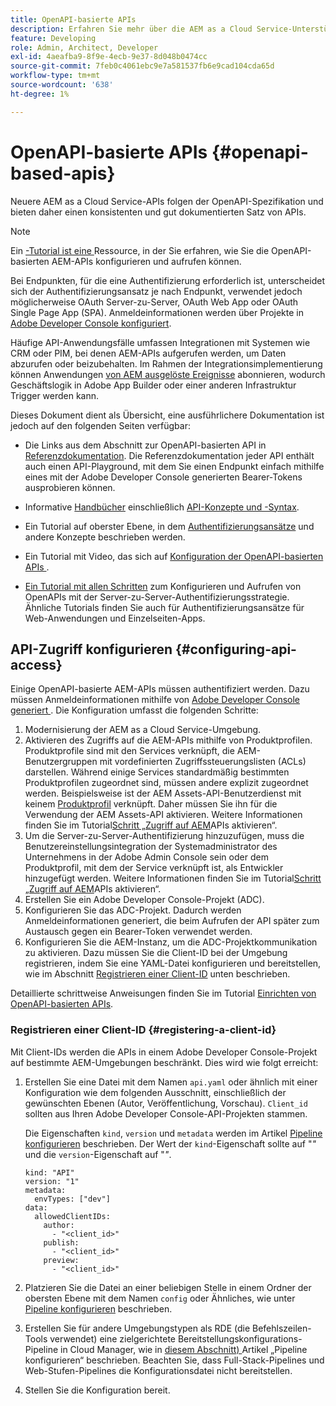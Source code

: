 ```yaml
---
title: OpenAPI-basierte APIs
description: Erfahren Sie mehr über die AEM as a Cloud Service-Unterstützung für OpenAPI-basierte APIs
feature: Developing
role: Admin, Architect, Developer
exl-id: 4aeafba9-8f9e-4ecb-9e37-8d048b0474cc
source-git-commit: 7feb0c4061ebc9e7a581537fb6e9cad104cda65d
workflow-type: tm+mt
source-wordcount: '638'
ht-degree: 1%

---
```


# OpenAPI-basierte APIs {#openapi-based-apis}

Neuere AEM as a Cloud Service-APIs folgen der OpenAPI-Spezifikation und bieten daher einen konsistenten und gut dokumentierten Satz von APIs.

>[!NOTE]
>
> Ein [-Tutorial ist eine ](https://experienceleague.adobe.com/de/docs/experience-manager-learn/cloud-service/aem-apis/openapis/invoke-api-using-oauth-s2s) Ressource, in der Sie erfahren, wie Sie die OpenAPI-basierten AEM-APIs konfigurieren und aufrufen können.

Bei Endpunkten, für die eine Authentifizierung erforderlich ist, unterscheidet sich der Authentifizierungsansatz je nach Endpunkt, verwendet jedoch möglicherweise OAuth Server-zu-Server, OAuth Web App oder OAuth Single Page App (SPA). Anmeldeinformationen werden über Projekte in [Adobe Developer Console konfiguriert](https://developer.adobe.com/developer-console/).

Häufige API-Anwendungsfälle umfassen Integrationen mit Systemen wie CRM oder PIM, bei denen AEM-APIs aufgerufen werden, um Daten abzurufen oder beizubehalten. Im Rahmen der Integrationsimplementierung können Anwendungen [von AEM ausgelöste Ereignisse](https://experienceleague.adobe.com/en/docs/experience-manager-learn/cloud-service/aem-eventing/overview) abonnieren, wodurch Geschäftslogik in Adobe App Builder oder einer anderen Infrastruktur Trigger werden kann.

Dieses Dokument dient als Übersicht, eine ausführlichere Dokumentation ist jedoch auf den folgenden Seiten verfügbar:

* Die Links aus dem Abschnitt zur OpenAPI-basierten API in [Referenzdokumentation](https://developer.adobe.com/experience-cloud/experience-manager-apis/). Die Referenzdokumentation jeder API enthält auch einen API-Playground, mit dem Sie einen Endpunkt einfach mithilfe eines mit der Adobe Developer Console generierten Bearer-Tokens ausprobieren können.

* Informative [Handbücher](https://developer.adobe.com/experience-cloud/experience-manager-apis/guides/) einschließlich [API-Konzepte und -Syntax](https://developer.adobe.com/experience-cloud/experience-manager-apis/guides/how-to/).

* Ein Tutorial auf oberster Ebene, in dem [Authentifizierungsansätze](https://experienceleague.adobe.com/en/docs/experience-manager-learn/cloud-service/aem-apis/openapis/overview#authentication-support) und andere Konzepte beschrieben werden.

* Ein Tutorial mit Video, das sich auf [ Konfiguration der OpenAPI-basierten APIs ](https://experienceleague.adobe.com/en/docs/experience-manager-learn/cloud-service/aem-apis/openapis/setup).

* [Ein Tutorial mit allen Schritten](https://experienceleague.adobe.com/de/docs/experience-manager-learn/cloud-service/aem-apis/openapis/invoke-api-using-oauth-s2s) zum Konfigurieren und Aufrufen von OpenAPIs mit der Server-zu-Server-Authentifizierungsstrategie. Ähnliche Tutorials finden Sie auch für Authentifizierungsansätze für Web-Anwendungen und Einzelseiten-Apps.

## API-Zugriff konfigurieren {#configuring-api-access}

Einige OpenAPI-basierte AEM-APIs müssen authentifiziert werden. Dazu müssen Anmeldeinformationen mithilfe von [Adobe Developer Console generiert ](https://developer.adobe.com/developer-console/). Die Konfiguration umfasst die folgenden Schritte:

1. Modernisierung der AEM as a Cloud Service-Umgebung.
1. Aktivieren des Zugriffs auf die AEM-APIs mithilfe von Produktprofilen. Produktprofile sind mit den Services verknüpft, die AEM-Benutzergruppen mit vordefinierten Zugriffssteuerungslisten (ACLs) darstellen. Während einige Services standardmäßig bestimmten Produktprofilen zugeordnet sind, müssen andere explizit zugeordnet werden. Beispielsweise ist der AEM Assets-API-Benutzerdienst mit keinem [Produktprofil](/help/onboarding/aem-cs-team-product-profiles.md#aem-product-profiles) verknüpft. Daher müssen Sie ihn für die Verwendung der AEM Assets-API aktivieren. Weitere Informationen finden Sie im Tutorial[Schritt „Zugriff auf AEM](https://experienceleague.adobe.com/en/docs/experience-manager-learn/cloud-service/aem-apis/openapis/setup#enable-aem-apis-access)APIs aktivieren“.
1. Um die Server-zu-Server-Authentifizierung hinzuzufügen, muss die Benutzereinstellungsintegration der Systemadministrator des Unternehmens in der Adobe Admin Console sein oder dem Produktprofil, mit dem der Service verknüpft ist, als Entwickler hinzugefügt werden. Weitere Informationen finden Sie im Tutorial[Schritt „Zugriff auf AEM](https://experienceleague.adobe.com/en/docs/experience-manager-learn/cloud-service/aem-apis/openapis/setup#enable-aem-apis-access)APIs aktivieren“.
1. Erstellen Sie ein Adobe Developer Console-Projekt (ADC).
1. Konfigurieren Sie das ADC-Projekt. Dadurch werden Anmeldeinformationen generiert, die beim Aufrufen der API später zum Austausch gegen ein Bearer-Token verwendet werden.
1. Konfigurieren Sie die AEM-Instanz, um die ADC-Projektkommunikation zu aktivieren. Dazu müssen Sie die Client-ID bei der Umgebung registrieren, indem Sie eine YAML-Datei konfigurieren und bereitstellen, wie im Abschnitt [Registrieren einer Client-ID](#registering-a-client-id) unten beschrieben.

Detaillierte schrittweise Anweisungen finden Sie im Tutorial [Einrichten von OpenAPI-basierten APIs](https://experienceleague.adobe.com/en/docs/experience-manager-learn/cloud-service/aem-apis/openapis/setup).

### Registrieren einer Client-ID {#registering-a-client-id}

Mit Client-IDs werden die APIs in einem Adobe Developer Console-Projekt auf bestimmte AEM-Umgebungen beschränkt. Dies wird wie folgt erreicht:

1. Erstellen Sie eine Datei mit dem Namen `api.yaml` oder ähnlich mit einer Konfiguration wie dem folgenden Ausschnitt, einschließlich der gewünschten Ebenen (Autor, Veröffentlichung, Vorschau). `Client_id` sollten aus Ihren Adobe Developer Console-API-Projekten stammen.

   Die Eigenschaften `kind`, `version` und `metadata` werden im Artikel [Pipeline konfigurieren](/help/operations/config-pipeline.md#common-syntax) beschrieben. Der Wert der `kind`-Eigenschaft sollte auf &quot;*&quot;* und die `version`-Eigenschaft auf &quot;*&quot;*.

   ```
   kind: "API"
   version: "1"
   metadata:
     envTypes: ["dev"]
   data:
     allowedClientIDs:
       author:
         - "<client_id>"
       publish:
         - "<client_id>"
       preview:
         - "<client_id>"
   ```

1. Platzieren Sie die Datei an einer beliebigen Stelle in einem Ordner der obersten Ebene mit dem Namen `config` oder Ähnliches, wie unter [Pipeline konfigurieren](/help/operations/config-pipeline.md#folder-structure) beschrieben.
1. Erstellen Sie für andere Umgebungstypen als RDE (die Befehlszeilen-Tools verwendet) eine zielgerichtete Bereitstellungskonfigurations-Pipeline in Cloud Manager, wie in [diesem Abschnitt) ](/help/operations/config-pipeline.md#creating-and-managing) Artikel „Pipeline konfigurieren“ beschrieben. Beachten Sie, dass Full-Stack-Pipelines und Web-Stufen-Pipelines die Konfigurationsdatei nicht bereitstellen.
1. Stellen Sie die Konfiguration bereit.
